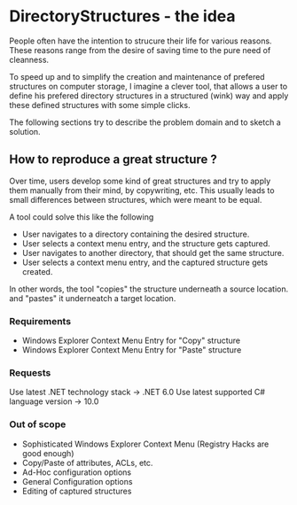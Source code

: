 # DirectoryStructures - the idea

People often have the intention to strucure their life for various reasons.
These reasons range from the desire of saving time to the pure need of
cleanness.

To speed up and to simplify the creation and maintenance of prefered structures
on computer storage, I imagine a clever tool, that allows a user to define
his prefered directory structures in a structured (wink) way and apply
these defined structures with some simple clicks.

The following sections try to describe the problem domain and to sketch a
solution.

## How to reproduce a great structure ?

Over time, users develop some kind of great structures and try to apply them
manually from their mind, by copywriting, etc.
This usually leads to small differences between structures, which were meant
to be equal.

A tool could solve this like the following

- User navigates to a directory containing the desired structure.
- User selects a context menu entry, and the structure gets captured.
- User navigates to another directory, that should get the same structure.
- User selects a context menu entry, and the captured structure gets created.

In other words, the tool
  "copies" the structure underneath a source location.
and
  "pastes" it underneatch a target location.

### Requirements

- Windows Explorer Context Menu Entry for "Copy" structure
- Windows Explorer Context Menu Entry for "Paste" structure

### Requests

Use latest .NET technology stack -> .NET 6.0
Use latest supported C# language version -> 10.0

### Out of scope

- Sophisticated Windows Explorer Context Menu (Registry Hacks are good enough)
- Copy/Paste of attributes, ACLs, etc.
- Ad-Hoc configuration options
- General Configuration options
- Editing of captured structures
